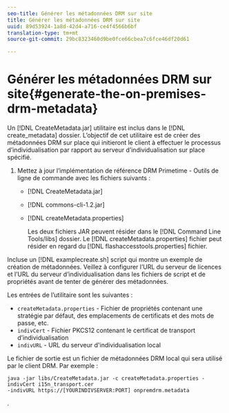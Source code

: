 ```yaml
---
seo-title: Générer les métadonnées DRM sur site
title: Générer les métadonnées DRM sur site
uuid: 89d53924-1a8d-42d4-a716-ce4f4566b6bf
translation-type: tm+mt
source-git-commit: 29bc8323460d9be0fce66cbea7c6fce46df20d61

---
```



# Générer les métadonnées DRM sur site{#generate-the-on-premises-drm-metadata}

Un [!DNL CreateMetadata.jar] utilitaire est inclus dans le [!DNL create_metadata] dossier. L’objectif de cet utilitaire est de créer des métadonnées DRM sur place qui initieront le client à effectuer le processus d’individualisation par rapport au serveur d’individualisation sur place spécifié.

1. Mettez à jour l’implémentation de référence DRM Primetime - Outils de ligne de commande avec les fichiers suivants :

   * [!DNL CreateMetadata.jar]
   * [!DNL commons-cli-1.2.jar]
   * [!DNL createMetadata.properties]

      Les deux fichiers JAR peuvent résider dans le [!DNL Command Line Tools/libs] dossier. Le [!DNL createMetadata.properties] fichier peut résider en regard du [!DNL flashaccesstools.properties] fichier.

<!--<a id="example_2116349CA33642CD9293EAD94A532ED8"></a>-->

Incluse un [!DNL examplecreate.sh] script qui montre un exemple de création de métadonnées. Veillez à configurer l’URL du serveur de licences et l’URL du serveur d’individualisation dans les fichiers de script et de propriétés avant de tenter de générer des métadonnées.

Les entrées de l’utilitaire sont les suivantes :

* `createMetadata.properties` - Fichier de propriétés contenant une stratégie par défaut, des emplacements de certificats et des mots de passe, etc.
* `indivCert` - Fichier PKCS12 contenant le certificat de transport d’individualisation
* `indivURL` - URL du serveur d&#39;individualisation local

Le fichier de sortie est un fichier de métadonnées DRM local qui sera utilisé par le client DRM. Par exemple :

```
java -jar libs/CreateMetadata.jar -c createMetadata.properties -indivCert i15n_transport.cer
-indivURL https://[YOURINDIVSERVER:PORT] onpremdrm.metadata
```

.